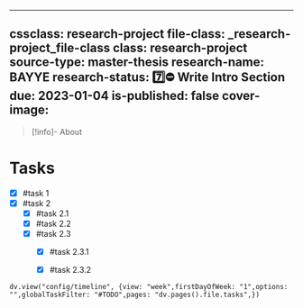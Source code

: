 

---
cssclass: research-project
file-class: _research-project_file-class
class: research-project
source-type: master-thesis
research-name: BAYYE
research-status: 7️⃣⛔ Write Intro Section
due: 2023-01-04
is-published: false
cover-image:
---
> [!info]- About 

# Tasks

- [x] #task 1
- [x] #task 2
	- [x] #task 2.1
	- [x] #task 2.2
	- [x] #task 2.3
		- [x] #task 2.3.1
		- [x] #task 2.3.2


```dataviewjs
dv.view("config/timeline", {view: "week",firstDayOfWeek: "1",options: "",globalTaskFilter: "#TODO",pages: "dv.pages().file.tasks",})
```